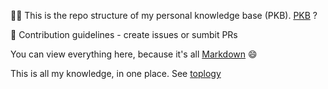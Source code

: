 🙋‍♀️ This is the repo structure of my personal knowledge base (PKB). [PKB](https://en.wikipedia.org/wiki/Personal_knowledge_base) ?

🌈 Contribution guidelines - create issues or sumbit PRs

You can view everything here, because it's all [Markdown](https://en.wikipedia.org/wiki/Markdown) 😄

This is all my knowledge, in one place. See 
[toplogy](https://viewer.diagrams.net/?tags=%7B%7D&highlight=999999&edit=_blank&layers=1&nav=1&title=personal_knowledge_base.drawio#R%3Cmxfile%20pages%3D%223%22%3E%3Cdiagram%20id%3D%22wMWvY_ariSO5Ie-MghHR%22%20name%3D%22college-now%22%3E7V1td5u4Ev41%2BUiPEa%2F%2B2KRp2tvtbvbm9m77KUcG2SbBiBU4sfvrF2zkgMTGGIMY18nu2Q0yOKBnRjPzaGa4MK4WqxuG4%2FlX6pPwAo381YXx4QIhw0LoIv935K%2B3I9mYvh2ZscDfjpUG7oKfpBgcFaPLwCdJ5cSU0jAN4uqgR6OIeGllDDNGn6unTWlY%2FasxnhFp4M7DoTz6V%2BCn8%2B2oa41exj%2BRYDbnf1kfFZ8sMD%2B5GEjm2KfPpSHj%2BsK4YpSm298WqysS5rPH5%2BXKnuo3KQo%2Fal9%2BOun%2Fr6%2BnGGvbL%2Ft4yCW7R2AkSlt%2FtTdm7tf33sOn8eeb74v%2F%2Fu0g53eNP1q65vNF%2FGz6isOIRtn%2FLufpIsyO9OxXsgrS79nvo3dWcfSj9MmHXGxG%2FGDND6KUrUsX5Yc%2Fyp%2B9XLY54tdNgzC8oiFlmxszplb%2BTzaepIw%2BktIn9uYn%2B6ThPBXzmdAl88grk8PFFbMZSV85z92el89cSeYKFG4IXZDssbITGAlxGjxVBRMX8j3bnfeCYfZLAeMBkBbf%2B4TDJX%2B4kC79jYot4mUaRDMJdEaXkU%2F8YuKf50FK7mK8mZznbF2oysCURmmh57r9Ck75eaXx7U%2BH%2BD0RlpLVqzNefKrtdLhYxQyzOH5%2BWRJ0PjYvLQf2qCeU0AkpnusRz6sDbuJapjWSoR5tfrpXSKOhQlqgFNKQFJLGhOFcEbVknaRkkfSrkKrwO0AhdUEhbWNohTTlZTObFBxEhGmUeXOSzV6GGY3ObfG0oCFlSUiFQbRcnZ8OmVVkHGdoZOzWRg2dgTvpNrReBijr5bTG1HnDVLQuQDB1pRX0KWDpEofBz7M0cZpg48zx0CvpWELomUzuffJ0P82QwItsAnDYr9voY%2BJOa02e7blkMh3C5I1HDeK4sUqg9PYMSjubZ6PqCvkO7VkjN0e3hAXZAxNWDHa8DOpmw3VQB8aV6K3RawWeWYVOPyXoeMQGBbr2DEo7x0TSO%2Buk0EOw0DNaoqeXoHtRwn3gVZHbB9xQGNmqNOxbQtgfk4d8uwWNQjwhYXHpMtBwHBd%2BxesAmqVbKxDvyhHpz81zhYi5PzcvOyzN8iGaYbU3SVZFOcZ7tCM7EFenjuIwZa7jft1rHHQDWx%2FbUyluRQjcNxloLAMWMOe0PfWiGxUhcJz2UqBfHGQ7T18KbAeWFMhkzZRlU5bfYeRn%2F%2FXJEwlpnFMCsryEYRAnuZgkcxzng9u94F%2BRG9htTBTGXW9K4uwyPrrHbtxag42qozvYMj6dErt%2B48N3xpORws1fHn%2FuD3VgKTC%2F75ICT7D3OKj%2BKkP1AP01bKuivzuvezj9RUfQQ0f74oPvbXDKYD%2BpB0vfkKRvPolDularYQB3ORA8C4na8kCDbBnDsYVOU1s4hqWbZvsF9Q3t%2FSQGLIoetaeyBsgdOEG4gRnetpyV3gLrg5AGhpsJi2fi911NNtCyuETLA5VNlCLg2mk%2BCMBYxLSqsYiJhk4IQS5kywkE4f0qOm66tMJKwuP3XVJRtpysaaQxHPScBwRRPy23qp%2B7jb3B9NOQWZ6I%2BuQh0SKakvNDyBTYHHvw5GTuLZUQIquYkSQ5W5AMQ1CjwfMe%2BTZseaEj2EuVQARxV8NpkvGoK4VIrmfKbZEW4r4LCwFqkC04iju4htOg9hSLekaN6L5FnDpIx7ZjYFudZ2g0Dt5gcSzGEelCb2jvjwNghepG%2B7Qg9YzaKcINiy43ZGYmedYyN2hTO6ysEkQZkIcY3qpbpOnDR4Byos7GdeV4nR1EjjW0pyqzJg8ZFucKiFDkNnhAbsqUCUti4p0rPhpCNRqjFpL2CS9A0o7hNCsxT3Q7yEQQZMA5MyGAtd9gtk%2FL6TJxtYtyydMXDQt1LRvFpbc02OSRF%2FbHFPqJWKZgZrZ3WlwlSNjuNo4QuvbM1diuCN0R5Q5nZ30sG9bK057Pcp1qzu0x5W%2FVhefAopdTlAJYxId5RPlb1QlBb1JwgBTAalNjyvSXRxnRPJnu6i2NG17fLyRs2pp1DdlQTdTo9hY1yszXh8tEu%2FvzNwmnX7wnmyHQkrY%2BOMlyiiVoQLbpu6sphWVdORF4UjIB1bjy6Gy%2FcYUV4ltvVJ96GRjDSh7g910y3DGjM4YXizr%2B%2FZycrFEDQ84dMSVOliWnXfkJ1rw4PjcnyxH2sayhfSyrpnc0W8dprknxfH1u%2BJiCE2wMD1B7UmmAKlM4Zs1uaNZsWIVo%2FL5L%2Bvj%2Bs7p0mQn2XL%2B2xBsZpmn5A6ikJVD7AJq4t29upFwj4QScVtOA0%2Bl8z%2Bg4tGWGCEc%2Bo4GvTXAS1BB6v3pev9iKcPhOxnwLoIRROieUrTU61bavDlLQHBygOyM2Bx987eRfXE0L3b5KRvNJEsw6Bqk3LRB9%2BcHrj7gnU5raBfbmQUS0kGAW9Z2WBtF3EJumNu3L1B9ICLLvoMYT4OWV%2B31zWPv7dvvMosrufivs9iUQQcMOWGag3TZBR0XTbmjYAYuJbfmtWT5OsZZ4AYmyJz4zo2aMBaM2eDa8LZMW8Tqd08i477%2FyGSBCIou4e%2FXLcAjJ6SjLQFuuenG5TyCEdYV2gqguMFJa8GMf0SRnsN75HRsoR29ooAxYbXLt9okqHXY7PxHsdFiJetx4DptLAPDlSo0BdWFFaY5MgyR0mj5n86KRaBZEJJu3PjMEejNaQr8OrXZzUmn2JKfqy1Wq%2BAmfab8bsaGKWYePUl7cOaUWxb5FXN%2Bsg9RFE6OPLuFO0%2BRyrkBQlrgTakUMGVUEC9VTajkMGFYHFvPoqO57A9CX5OvnfpXsnHksLhXrRTmXz30pk2%2FMKCoYdWRCZrJMMuc06dlv2q%2B3qv0mXfRr7cH7BDo1L64KItw32QwQHCR0q9XMui1UteC0Z1uar6dDLYBO5wvgUXPN77scTGfPkC77zdwGqAgCYaxWD6Lvj5eXP79fhk%2BPkz9nX2K00ulO9oathAL5TnfuRpTVrXYOB4vrau%2FmiPyCLrcAIDqQTQHtPKSr9x8dXVgOdEdQ8579Rz4h5T1xusBBlI09RvQ53MzAyXGclpBUpxl1xUtKOU7OEpR7r3s0ooveU3%2FhGUHJVR%2FeG3R%2FoUVTaho%2BRf%2FSNNye2JbCJrRu02oat%2FON2fr1FwlFIbs3lapaftszsNCbjJ2g0MEi%2FNwj2kB1JxrHvU%2Fu5GRgDCxuljPiFkHi5Y%2F8mM21wiZAqqA8wIlwRd%2B5rv%2B1Wh9PZmMZmS1DzO6L9%2BwENDpv0ISk0xq3HJnoncquAq5M0s6C9F8yTs8JKqH%2Fg1ZXmWQpxkou0MMTukx%2F66Uwqa%2BZld5CXR%2F%2F1C1dvcU%2FY5mh3czs7SvNUA6b3FZVjhWVUd5lTkiQr1UApSDJbM2mJO8e30fk%2Bb7UuGbzKqolruFuun0dFbhVS9poqnEKkFrQkGxFensncEc8%2BnEr4V53fNy0gqj7ffzjoGxNErWBspOoHAiQwPYjx12U8Z0lkCaskomxXNN3%2B%2BXyFbd9j8HD%2BdtX8uefBiviHz3vB9gtcSfIrTFcbjfB7LeEsD8mD%2FmDolGIJyTcXjrPvjWfN29Oabj91jCIHrcf5qWSF8b7eONTfMxAQVe%2F%2F3j6PMV%2FIRKv7y8nC2Nmrgt%2F49XtyVFpIgqMFURYGI1GG9soeCTTzU%2BdD2N%2F7LutgBgG1IXDXTEY2WEJ91flIGYk%2F3sHSsOP%2F%2FzNPsX6N%2Fd6ZX27vv2ffnM3ayAN6E0aCgdUfJ8bqiv3dHqThmyIUZqWTr%2FJe%2Fd9pX4uF9f%2FAA%3D%3D%3C%2Fdiagram%3E%3Cdiagram%20name%3D%22high%20school%22%20id%3D%22NYvIfaW2epy_Bbm3g4ye%22%3E7Z1Zd5tIvsA%2Fjc%2B998E6tbA%2BJl6S9GRxtzPd0%2FOGEZboIFAQ8tKf%2FlaBSgtFW4AQVFHlM%2BO2sOzI6Ff%2FfbnAV4uXD6m3nH9JpkF0gcD05QJfXyAEIbYA%2BS%2B99Lq5BAxnc2mWhtPNxd2F%2B%2FDvgD1zc3UdToPVwROzJImycHl40U%2FiOPCzg2temibPh097TKLDf3XpzQLuwr3vRfzVP8JpNi%2BuOibYXf8YhLM5%2B5ch2Hxn4bEnby6s5t40ed67hG8ukHWB8It3gd9f0GvH%2Foev0iTJWvzg4S9ZvFwFEX2n2Dvg%2Fnv58Rl8fXi6%2Fpr9sH799au5%2BP2yeNm3Pf1r2%2FucBnEmzKtCxat68qJ1ictV9soQSZN1PA3oryG%2F%2BH2SZvNklsRe9DlJluQiJBf%2FCrLsdQO3t84ScmmeLaLNd4OXMPvP5sfp13%2FufX39sv%2FglT2Is%2FQ1%2F5GJyR7%2Buf%2B93Y%2Flj9jPPSZxtnkZ0MpvXK2bvnlzVsk69YM3nmduDqiXzoK3fh8yiicG04PDd9p7Wn5%2FPwTJIiB%2FPHmcBpGXhU%2BHR9rbSIbZ9nldvoLyq7lLQnKLEdjIRuxuONoIxksI2BX2uoq7uPm5Dpg%2FfEXk9%2B3dolNPU%2F7b8gPVz7k0uENIUbrfPIyTmPznfWfnErY4l%2FunEh45lUOdQiToKexAvJ8RyHBu3t5dX06hA7Nn5%2BMvgf%2Ft4RLavRK5EfsbJmFNJpvpioGoZApWU3m6mDQ58%2BUmfgrTJF4EuTK6DyJiMycpeV03L96CRziKiJ1NyX2eh1lwv%2FTyt%2FiZWPuHXJbtiscwiq6SiPxm%2BnuwhwBAFL5VliY%2Fgr3vWLeAfGx%2Bw971x%2FyjMYVPQZoFL31gw%2F4RG5T1OPN5nnfuAkSba%2FM9V4E5QiNhzRLZLu5ZAzMZdlzYGaJawhIS2LMKlk0B14eScaGhPB1KZzBPZWRQGkBD2RWUrlTu8x6hokGJNZRtoKx0oZF0HrQAVmXlncSCQtlbdBUh89ArMxE4fFk6uHqcs72wwdU8WIQrJlt0iKDWuWAwMkd%2FA6PNQgaKBQgg5OERXMD3bAyzgPzxyD3QHlp3XMpneIjKJXR0Sqk7LnE%2FXLb0uSq9uy3b1TwPJi%2BxqPKyR5PYKNnE0CgbGOc0io%2B9PFiyksjLw6WXV%2FCgbfbq8JgO6XSkwhxBRYWMKswc0LSSIlOIHLu2zQ80mJ2ByWerexOXR2wkUQRmfTAdU4PZGZhD1pHJITFrG%2F2MYM1lB1z2m8ceNZemq7nsikv67IGKfmpSCfeZFDVwh00duOuOyX4THRIal1vcjoNpiBq5kxHMzV3fS%2BzezV9Xob%2FigdVp3X8ihEUsjXKRAbJZDFOxzC7qKVMha%2BUta3c8Lu20x9IdlAYn7Mg%2FG2VUFi29mHw9o19%2F8bJ5sCB3gQrB4tvkle4%2FQ8vGxrLxEgIm9rbpHJddUU049hwDP9VD6T3QWFs4Ai0cO4NyuPi3FBqbsXYUStPSUHYGpe6h7gxLbUh2h2XPoe82UBoHVF6CCYDoCJr5o7sgDcl7E6QD88p6pjWvHfA6XHdXXV5lEKGWqHVAvdXkESvRgRMXlqJcW6dN99IcP4wMtyNRiCsv8tfRuv8QBDARmlaGIK7hrdQhCGQhPDFta%2FthlDgGrKBKsYAERtrMPqIj6pY%2BuVpHQAs4k3Jp%2BXY8plYRNc7jcNkTKQKEtU8jBKIWMfRosiHMH0fIqTB9Ht8qORjuPNYu35BDP0Kg%2FCgC2qtbcSKB1pANTmS%2FKTT5shX1z6NOV3RHZU85tC77c9%2BkeTgqRc1W9OhGuSxStDPaWHxC97%2FWOIx2rTjbu2gWPKSeDrOdfIZ2DkeVebNdk6BabG24XOEx36GMqCC2CxvreFRLCFsI3qcrYaIJcfCBaxafyyFtWB6ZoL2KN85qv3nSLlraej6btUvzhJ3N2ufZZDdhexotNuhNn8YaG11ALQNuB4G24E48RDsLzuAtOLzFebwWHPr8q%2FWf70%2BL%2F%2F58vX%2B%2B%2Bfhf55ebD5v9YudZY9BKAwxpm7GFe8fkv63zoMgsbwLBkFW1aflfQ%2F4z%2Bfe2%2FEfXfUt%2BC3gutKskP7q2Lbklv%2BmWWxgdRYtiDL4oRuUG7fpeuZ790x2DPReCyFeYZdRdImeKulap12ARKDukOjzU4DQOVwYyrrMIoahFIDLqCH6lY5WZjHs3k%2BGDBwNUZSYDYN28u5XYTIYuM4q3rp2q%2BS2j375hMDEMtCcYaWMbqmlAHxStHpsFR3%2FFmXvhagdTDF0NgWzedmEnTtsuNY5pvWqI%2Byz1clGFQBSSk6tVxqlnaQuwY1oTk4upM6pV0xriVkUI0uNQXzmIOju01xYHUFIOti6Va3Aa3VrK4c4LU%2FKs5DE%2FuFpRnEtRuBzMik4RZMpRhz9P1hKmqLVyMmJZLzF5FaZ%2BpCVjh5Jx6%2FFtJaPJZKVqkpFPTuqB0i0lo45Fd4clricZk3iA4apjlozljcLEilTVZqw35Jd%2Box%2FPRXR2IO9vqDqY16yfSgPLyNPwVMCDsaqCx6oFz%2BdwEWZa9XVGIF26MAEAAsu0TcNmeY5t36FjA%2FJtYELkkqe4bLSOanDWS%2F8QwywL43WY9d5NMWpCHUqoYSCIXdcGTolQ24ITyzENCMjfqi6hQ66TkyLWx3oHjs8pFTXW12NGyAV44ri7D6t06CzoTuhx3H4cvmpdSvDGSR2yS1aKk1p%2FojAS9KRKqECYeNwzca7Dx8eAvqehR3%2Fc9yL%2FbAbMmJuCXAQnyIWWhZFDrJXSjAHoQHNiQ2KHIxO7JnCVtF8sPil0HaThU37ezrdNb8R2M204nmATm4blIIBAaeo4pKPILQdb0Daxg2ygpt3MVAgn9qjUewij3JfT8DWWeZYL3gor2LY7IVaj4djAxQYbV6Yae0O2p22Nv0aWYM8rwOu3p4naNdmfzwZd256YNjZdDGn6ysaHZw7ZEBI7w7SJEUJNDefwRZ%2BzwO%2F4S%2BdyKKYesNxAkAw4YFkGh7J%2B6EdUMSKjduOzge%2B%2BXWtjqj4dO0vepdaSbUDHMVwIcUmyQwdTYwuTZ1gWsgzWaKuaOdVvK127oq5BzSm2gev4%2BCFd1NUdlhIs4Ry2V6c2lhCIOhZLRi4dTj9X5bQ%2FxVkwS%2FcCwHpY1IlQ7XpyDTgxXJf4bDawIHRLLhBEaGKYwDZtA5PPUE2l3nO2rI1Sl0R6snF6WniejiW7l0eF5zR4DGMiAOkv3EpSXRvUkQjFwKGej2FDm%2BYwcCnMjGDhOBH%2FyTZdE7JhG4rJUBvybOk4czsZKmrFQY%2B1QabF7zCGpp6E1uBA%2FlPScVtrcfMz1knvBudkZ1MThYAtZDjANkzThqikEVCRlyS6wLGgyfZbqqYQ%2BD6zd2ngaeLaEGcSL45WHiMXGsh1ysBhlFsoCCFgmLYF1SyzsHvOUMlngth1TRBHmyC7vvVdchvDCcLaBKl9IIfbADqy4yhqqqTH44jLgyUwZgdUn8UaZ7GnxGXrQZ5NI6ODnUU9pLxilpvVs2o8Li5Q%2BSU6Lv8S9cS5N05EvznlNvu7B82J1JcYuuCrOyjrJZS%2FpyGhMNGJ5JNh2hXbl2U%2BRnsyX7VQw3AZYzm6K%2BtukXdE7YOWEEp2xjSUb7N2HEpRK8D6tJ8xPwrdYq0y2uGucRrrTSD9nMzC3gvexpwqweWwraPo%2FH4Ww69hKpNnPXjhis57BJfk%2F3EwKwQSIq8a%2FFx709SLs1Xx8HGd%2F9tePNOTc7sE12ZMbg1sQ9ExbU69EaV%2BslhSY2YHI3hM0sU68jSXHXLJzS3Fxvi3jL8Z%2Bj22oOfbd4n4W%2F0IMn%2B%2B%2BWeEh9Gx8nL27Ud5WQ9mOUfV0Kw3FvVTTN6zFZWUWa72paFUeDAxHx4z3AlWs0vS6bdL8iBtWC8SMWw7Rf1IhKhbBWWEst581ee5RwMhIfWFvJxhLwsW9H1XfZA0Mk1nYpQ0ruMoqnDrJaLefb0uvOZvv5FPX6llSB%2F5STwNs5BKu%2BLCQ3jJXQuZst78xOGjjPCUrMLCTVedTLtcHLRtFVANSz34syvdy%2BKIWveejiW7l0djkWtyWOl789BDbFF4qWaWIy8m25ipmFRjnWAiFxID49ClsCz7iGDLH515f3l9aYe0tOsM13qZl8%2Fec%2B5k5BHs4Gecv5%2FRUxifPzAjvOhDmHc1XEXDzm6%2FIzzbFGJKYtGJWrotI5R8LuQ7ZSpKZq%2F7Puo09KlPW1yarr1uhx0LL8e4agRVHVO3314w6YrT3LrV5GwNinBCrL%2FiNOgi3jqALASki9NqnMaeEzTyhYlqn0fIfHLhDqSMWkL8niNZqNSF9d1RWS%2FX8zmMAy8lz3sXzYKH1FPei4euw%2BtpU9GiRma3HYHoi5eloR%2FozevdYYhQhbmoaih9a64c4fCaxqQXYVzUfWsWu2IRVrCo6jrurZFyrKCWRcVplHzThZB68Q%2FNZXdcggouEZtAqxyX9RI498QEz2H8LTd%2BWZTzdh3nMU8tNzvkE1fUnkF1BWe9Dpn74Oc6iH1a711kGe%2BDNNS2ZZdcOibfJwvVFZzDLQmTIn4DwSbwejyAA0UN4PQZ5wcVBcfsHOk4f50DOdwIxtEdSCTogZRSUVi1DJi7NHnYbkjWRsuJRO3kalV1laJjEiCo1xf0%2Be5OI9gdgk4FgnA7tFE5BvkM0zW%2F1EfPzm9BGgaWOUH2P67vAfhwfY%2BaHbsQ9Ns41G6x6YGh2HfTbu2ZdttKJG0pdgAmu5l7ovE%2BI3%2FuKgt9LRBbCMR%2FqJ5TNWQF6%2BWg3nur0P%2Ffr0neG05bNa5uvn%2BlZ%2FzFD5ZZ%2FsUy8LM8DbD6P136UQWZzYqhlWOsXj7pmgi1NHxYb5JH%2BSi2hzBOFiFrCV9OHzValluBlqUqWvUyQbn4YkxNCWdenhaiTF3%2Ftvnv1fkTQ6KzRbwBUPIPXGWFls7lvB06Zpb2cYfAEHUDQH%2B5HJMJ6M3BggYzOHUep85h1Hmczg6jJehhlFJJCD%2FpbdgVb024FLWxT0ou%2B20kkrDBrQGZps58d0imM5zErB1ol4ZMURdjSkmmDCkgacjUs0a6I5M%2BfTBtPjY70xQ1GCE2meHcvL27vpxCB2bPzsdfAv%2Fbw%2FbtEXcu3YG07DtlXkll5Y0EmsnupCWf0bybv65Cn2aRzpQv94CJEHlVfL7cuoa3Um%2B%2BNErtHRCr2jqMkAQG4rACj6WPaqhhHYbskMzhRiTKYR5WcVmpiEV1W3rLVEHAxoxu5L3BxL1OVNU5iT1ljVueqzYu3oA6QvlFtPw2T1Q6jcX91qex%2BjT2PHVTwsBJg9MoaoKuR91YquLAWjc2OY3CJ8uhHCeRUajuSbRLdYqYdW%2Fqg1jnIPZcHbB3EOWoDah%2FFG1RHUYpwxg91wa0q1oxDLTP5iWYAIiOABr0sOumCbU6%2BNYhtcPVDYxOmurcbBsuq3Oz%2FfYvjCVbUX0vdZ1Vd1z27AWOJCZTfS%2B1vGzD5dt3fa9u4FOcpDMvDn0eWV048E%2BQMBcdHdYNGIqur4O43yopGWvxGRo1Ql%2Fa3%2B6QzOEKWupyOayB2IBLrYk75HLAchZJXJcGZOpYT4dkDuhUS%2BG6NODS1lx2x%2BVw60XbpFaFlpeiFh1JyeWAKf%2B6mlweMkUtwJGSTOFz4NJwaYu6qkFKLofrjx9brMhGmsvuuBywO35kno8tajaxx0JaF01KbYXb%2FIsu4atxHBlte8mqbzpV1fRk7HqeOBwRWx2kWrrKGDJdJYmoN2q7bNoE6ZDMftNVLYJc8nApqgkiJZf9pqskDCXU51KHEtpwWV0cNlx2v%2B08MxEEZvW91Fx2KC8Nznf5EMRBSufzAH8eLOgeiFftx9THhc3qQaVZPaZhTVj%2BXzk%2FxuQou08itlzkTGyNeG%2BSxTZRMQ%2FZUHX7PJugfkgW%2BRkE6GquQNPVQnJZpfiLqeqUMWO4xKQkpRxuXW%2BCNYVrq60LLoVPTMrDpfYmOuTS5bTxzc91GIUPabhenE0XW8BzoV2li9G1bUntRVhMpW5Tc6oux2QKpHKULCgwSx9CT1t8zSlz2M1llAFlKeMHFl%2FRKMg%2BZUSYacq6oAyp2obItthUU%2FavMA70Rul2jHETsg1Vd2aa%2FDbW7%2FMgXSTT19hbaLxa4WWXzTFDWUXJJw5uosAn7%2Fj5swYjBqw0Y1Zh8VWRMqABXbo4OnkknxZeRsd3acYaM2aUhZgC1n5lJnnIxYx1q5iGjaOxzRBHk%2FK65b4zKmUYvCgJlbrdvg2Vb9%2F0PYVMdfFDlPg%2F6D2OggV5e8%2FnVYw3yAtBKZ2%2FnaA8Xn389pKJPcam9M%2BL6efHy95YG6%2FxZzFTb2v7KUoan6la7vE11Xy148s27XL3jqrCjG0G2A%2FyJkk6DWOPFr6R7%2FjJYkntOA1ac9DM0khDrKoks%2FiM1fswWSRR4K%2BjQKPVHK1LsxQgMRFUtnSXdc3tp92T6HURpBqtFmiVq8KxTdAy3d2HrShmfLbqQxoEVEte6XxCe94Mt8Sbo3nbn127x9tHL0pmOXHTIA2f8kiOlnHNmavq4MeWoh38Fp%2FGehf5yTyJaPBsOQ%2Fi%2FCvywkCQzbVSbQUcqgCOTTBRDjg%2BTPsumgbz12mw4exfQZbE7MGVlz4kL68RnVUCPD%2FUvmgrAE1%2BhI6tqsSzOQC%2FhuQdL1QrDXnoiEc7yqDBxdaAsnqVzxS891Z5VRu4JP%2F%2F9O%2B7d1S%2B0VK3eFbIOp%2FKOgph0XZKL5HH082XaeD5m7jcIvDnXhyuFvQXJNkmXKeBbQisA3mpiFTllc83fFolRRTlKgcrDXTl3AmwVSQelC0vZzm%2Bg9q5dO2n61R7tC3YMstJU2WTDTafbPj4mk7TpNCtGq4WgsvR0ZLylOB95zVNFsQAo%2B6pTpe2p8wFHGXbVhnlKONzDXcpNf6L9qvtmsEe5h%2BNGDh%2BqjBQtRLE5pMN77JkkTOWG2YZMcw0Y40ZK49BspQ1y%2Fgsw14%2F6fsknuZBEA1YUyHGPEgGmLIeJZ9VuAvSMJnmMuy79xBp%2BdUcLz5mYSmrIgectNVyQOquz6Wfrhdn4xwdnWmEgO576ZBMGfqxZCFT2Nm93b2C8qsprVtBBif06bp7NAHO4avTK1feOpQDbkCSZCtxg0Op1UV3ZDLDTOA97rIoCySqspCSy35XCbXZGSeLvESibiXuz4gxLd6IMRxtxDQ7kny260tReXTG4Vzj3biAsFMBJdpBqVpMxel5F5KMnqtTV%2Bjbok646U3oY8TWALDThWyWcNHyvs55NLTT2t151E5rh2Sa2jnoiktbUC770xOwlDW9RI7eJ93kNFoD2m11z%2BOwywIbnEdRnXUp9YTw%2B5Dk4dLVXHbHJd8N9m3lh1HEJi0VE%2BT%2B8M7Z0T%2FeyAoGvOen6sJBp9%2FMo4RBFcS8ieNCkMGhhWAHZLJJ8Tq80AWZOvfYIZn95h4ldGiakIk0md2RiaQKfPVNJbs9NajEglLZZ3qk3PF0iS36dB34qnsa%2B01YymjBMEesxok0BD2RUuqJflN3MlowtcnEUIdkOySz39SddCHZJlzqkGyHXPacxGqjy4ddUt%2BATAQ0md2ROVwSS474bQMudZSsQy77bTRs0zkiCZWixiKkpHLATjsJImQNqNT%2BeGdUbm%2F7%2FroIb3XG5P54tw9ihEApamk75oRN%2BlMsv49AxTql%2FcHCz3OPBn3DYnz%2Fa%2FEdOsF1HYfZ5stF4K3WKdtRSK9MQ%2FJgFVKRSB49JuliHXlCjkxZ%2FQgyf775ZwRHF8HSACjy9rluJbosOb6P7pbn0bDbbzarRSyoocd9Aow1VLdVV3UD7eZ0CGnfXWkAWQfBIQvYZ3HD6S%2BhQ7HIuxOkggGsawY6BHi4Nq7zxI9EgVS77R1C2nNaqIcyVVEw1X58h5jycyX%2FFcZBPvFbSGdeJvcIOiY3aAzDCcK77Y9qTkZAQIJpkweuUt9hTTanr4Y4FHUugpRc9jxr8uw6e0Au9XyADrkcLgk0Oi5FnQ8gI5cs%2FCtJcrL%2FEqMGXOqizA655JNItwl9q1gn8pfkrDslx5utpM3Ihz6No%2B6EN%2FJHanvxbflXP6wjavFvfw1MEJTCBS5yJ9bhK9P9S2%2FRpgcudncgmW0n3IGUUlHo0YMdkqnLATokc8hEVV0nbtgOpgZkiprn77EL2ynnPCDUVkyjE8nn5H4LZyF1W98nU%2Fq2X7%2FG3kLQBJ3o%2Fqtb2iVO%2BDQMxqdy%2FqsEeTiRqhRQ7XCeLaomkBLTsaXlRIFUV3x1COn4BhOKgqmu%2BOoOU%2Fp04SMRcmKqK3E6xJTP4P2RpD8uWALvJg7S2auIDpBMFYrI4rJ50FY2m4d0Nu%2BILKw7XR1buvqrQy51WqtDMnX9V4dkit%2BKdUBl70mtBlyKWv%2FVX%2BoAcKkDPb610WnUqbwOz6Oo9UhS6ol%2BhxHKNsSoPpUseaWp7IJKvU2rMy5FLcnpzXpBNtfsabOhN9p6qXMa%2BR1iH1LvKcw8Xarf7HAwIh3MEYmAoqG9AacoSlJ%2FiesmOhBW3lVFrosndul0EVmCJxbYNffbWvrXPqAsD6FjnF0cUO27tiEznJu3d9eXU%2BjA7Nn5%2BEvgf3u47Ln2SL7W6yosq%2B%2BkqFT2F%2BHE5XmZcFuOqrVEHS3BVwXcpcmSWNYhnT0Mkkfy6YuX0QGA53IYxrxmmJn9W5MGusbERJxJo5r7gMdWGXDWkilcP8gOlFcJJrYmqOynk5M2YS6rVgx1DqgMJRLN%2FHtRjqiokV0p9cj42oBFwRRpTLvDtN9Cgjbp2maJMVEg1f02HULab01BH9UuomCq%2B206xHRsRQaiQKq7bTqElM%2B930brcCrkhAGZGmywYfDuPYL2zr1XLpTmcqjdRN4qC%2F0wO18%2F1wkLuUQnDJighBcw0MQwlB8yb4B%2BNG9Lx7m599Ne2X5z479%2BPN7%2Fvf775aP%2F2X337D59uGQn8Xg%2BmREmnK7tLUwLLVgS4tjERq8x2mOv0C7LAWyVc4sFEjqEXC0uYM%2FiopnZ3cYPHU5giBqN61FglJuZ9HFsdhx7SrmeehwlOIyiZnB6PIwG1ofxlMM4ZHq1Zhirp31NlYeR2Q41DqNOAXSIZb%2Fp1BZlOQdQnrOm%2F1Qsdci%2FQyz7TZ9e0hXLBwJzYtWjs4MFy10Ta9QmVtT4f39WjVnu78Im7DcmIb9h01MS%2BYQT17TebDgdomc%2BdQhmv2lj%2BdpOjLr%2BL4ba5O6Qy55HMQvdp3eaCYOhNrrbgFnZXIZ6it6PSl5W30mgqWxBZbUsAByVUhUk9gHhm9FtDWEHEPYcvD2IRNRsOugtTnYil4aouRQZuex5XGEPHvSpdGmDsA1db9%2F1g0LDwM%2FSZHru9VnjbRGHVrmYFVuGoWwxKyu54hlb0bFlFDFwSf7vz%2BnRv0DkFYLHYhF5%2FmUYRNPiy2WSkXc89KLi4TRcJlFwPkLHWw8L7fKCN%2Bw4aIIrCGXv3j6hrjmxRyYIWf3HHqRX6zR%2F%2B9g2jd%2BCVUiIjRmYfpj66zDT%2FLXgzzDKEtLFaOJYPH8sfXMgIUfIH%2BL58wg44R5wRNp5afi39xBGug2gFXbbUel72AFFtTLmgPvizeKAKOSLjdKlinlKvkmM8oR88gt5uDrQ0JrBpgxuWy62DNqMrX0G2bWx613jKIb0d8Tk0yK%2FvuIMxCxJf67Z1%2BGC8roM0jCZajpb0AnKdG5l5h6d2wV5Y6fT%2FCfXZbGD9FM8XftnHb88Yt5weZoaNphrsi8NmcwctUYerppBjsSIWbuaXw9n6JLL4RZLy5IaaUCmztl1SCYfvf62zHTQuhEhbFq7gdGkHJSxHWtiOWD7gdX0ldkETqEn0gk0oMaqXaCuVzV1iWm%2F5V3SD%2FtqgKmuaOgQUzScPdnCmpQDUQx1Y0GHiI6vGkwUTPVm6Q4x5YPnv3n0rz6zF3RCPFKmuXTE7udcIgOy2h7VwpOWXpx8VAzWDgPZSIvB7sjsecixhAHKBmTqRsAOyRxurrEcDVcNuNQpnQ651Pv6OuISQ1FHbEjJJZ%2FQ%2BcN7ohU94no0ojsxkBt56jjwWFZHBYeG5R72vefgkZb35LU8tJwsXHizfGdiUQG%2BCNM0SYWkUCq%2F2i4X%2FRgImxPHUJRDvvWAcJh6exxGQbwKNpWPyzRcLYovv3%2F6TbN4IosWn%2FY2MCuCVA5FxKH4JzECZ1QErqKQ9sIEL8t8utleY8zH9euMAFqwGfvhMtKF4S1IhOWuQQOgaqnoVqAI2dbk0bDINyh8irMgfQzIG6hbD1oQBl1WyKJNwergwh5r1%2BHjTgeLh9pWxzb3fvuXbMDiCstMoK69xzcV3IeLXGmCj166SOK8reBLIip7ouPGiTlU1cOiROWibfGCzVssA2q23X%2F8UrgRabBKYk%2Fr1DawYWTYZf%2BBmC5oQkSZ6mWzts3BR6N51FGggg14OWzEZZgVHK6y2Jvmj8Bz8bw8BqONvtMALStf5Cg8jMTmlzje0zTHRTGDZLUMqGwsuu2fg7QKQXYlXoUZbcPPnxxSa0xAOmWKxeAtgVs7EVRFYpyKkRCQ9fGPBlQ%2BFfJlvaKWIeXtfeCxTujrZElsR0IquHl8DPysuHq%2FXubXVhtrclVALh6ggjOJHLvsu1QxiYAKTDJlsD%2BkJCEycUljgckj%2BZQFxLhMvWydbgTlyvf0iKZWwtBg5tMWPGRVO81Mao5Zbzt8kuT7PEgXdBYYjUl7RBuL6S1LpYEtswydUaWBlSCOz4V8JFqXCrmU0PbIjMPdGLBNOmSZJg9RsNBCrwV%2FvNAzVR3Q5PD5j1zi7U3mpPjdhumKQvnZe9bANQYOuQ7f9WwyvJRDjk%2BDfJoGuYqdeRve8i9A5D1r%2BdYcN2xYZflm7w0zVI43PhOyUbGFJv2%2B702cCTYLeC60q2BD17Yl80SHCmWKXXcCK%2FqXlIBNd4kcq3p2Nrwcr8Z3N8axrnrugkw%2BT3IoBktm35kk4Xhn22AEDc7KM1jB1MG04QpBCJkHPBrehlxPJkcnJ5Nvx%2Fs%2FkJaEHZLpDqejx8al7kvqjktWcKttxy7I1JNqOiSz55lfe2TW7OSUh0s9mqZDLvnsSU9uzHgDOsipCFYrm59z%2B53RJd247G0TWw3J52jJ1x2XhrYVuyNTj8vukMyeJni1lH9t4kVdk2k4dclkkULhyOzuFZRfzV0S5l2%2FG3PEcbjCcuYns9dV3PDNz3VwaCoO0PYWyXcch0tISeG6NVATWM9n7pDLnoeWyZceaEKmTg90SOaAm2jGJjH1mMcOuew5bXUgMaUYqIfZftvjZBo6cdUZmVuBsN%2F%2Fvc4LOr9uyuqKvp0vXpbl%2FWKbVdfeNPTOOn5gvFFaCDHXEY5BvkjpQsVALQZ8685dsgp3082uw9UyIhwVQ6Wu8jctSvyQNdd6vh9EtA5Ud%2FicTqdVnr0HDQgnCLvbD1Ux5TNWvwd%2Bpuc9ns6cXV4qDMlFzRxhju%2Fx%2BY2ZIyJPAJKJPgSgWaYPoIkLd%2FRZitLHt%2FvcpclfdABupPnrTPo5puavmj%2B%2B%2Fec2IX7kptPsa%2FCcJfH%2F7NrN6MUF8aUX2XpBvvSTeBWkT9os7ERIlmemuTaagAq1zKaJH1TIM1pHQyY%2FNu02DX0N2umgQch5x9Y%2FoKaEDOR7f65Tj45Ay0Whxu1E3HB5%2B4FlqQDb0%2BPDzd8v17GboPXt6839ry9%2Bsg3W6rzeP57GivKPylu5AUPHqE%2BncsAyzjPtVh%2BMSp1rbkPl2zd9f9YZnfQTeTRNIq5rLLpCNhA4VMiOZU2gmgMwMOCHPF4FcZGJy%2FNyC2%2B1Gyz1OYyDnL5FQlMl1AkWjz%2BprEO3HJh2kTtRNBrD2uEPhjsSnuhcPZ0COZE0vF3PsiUNq0taxcKrJMvjeHlpwr9CGuPzioV%2F%2BVjmJy8NvYeIRQa%2FfBKRR9ER3C6824tDq8sgn%2B1lDJKrhyP2vHi2Mfto9DnXu%2FRylqQ%2F15sxtymVlHRyvcayIZbIxeX0CHlzqkI0iInQMa%2B9wpBPCd%2FQnZRpsvBmhL58mvfeeoQv3ssz%2Bb15muTmp5iaWnAEoV3OEGNsuBNcMWrZrBjzXW56kZ5APi38LiI%2BSUykY76cw1%2Bn9J3cAMjTmax8gk4uSzWOLXA0yooaY6Z%2BD9YgVIhDeVn88%2F6vBUruPt36737%2F74dP6yc3ASzM2iQ2eOAV9NsuNXCJNRNi%2B2HCyrsqarNUb52LxBgun7DthjD2woq7qHzrYiVALUL2XR1LON5jqaP3bQB9%2B6Yf1JwTHy78W9hyIcGtEvKhl3juAcZXCB0CBh42h4zuZBIUOZkiqMiwKha1V81wVQI%2Fvmzo25J4X3n89FNMUFgvChdNU3cSdbi8PdHYbl9XjrmK1Yl0XaKQkAnOFUawPJvfZV6%2FcqF4Pgl%2BHczSoFgUS7Pgj%2BTBNKE130UifLUM%2FPAxjzXNi0WIGsCmAAIDlQFkJeCqAcj%2Bxv2A5zT0HrwinLm3Xa7A0YvzX7m3GEfj1xg%2FUMbPUXSQJUYV6fA9tkDwc9Mn7SeLZRqsVuFDGOXN0eJhJ5Nth4Fb1sEWqxZXjkE%2BHb5ZQfKcpD8umOLNF2EXRRpBHKQzIRkUHDvkGPx8CFW3HGLEp7vvqIzbLhD%2BPYmIK7sl8GDB8EYdX2gt3FICYm4dnaWsEchnvWkdWmECfp8HSX7jcuAIbHqldSvcuIV0rrJyj09Q3MTkDV9uZt6sAj%2FJBV6k97q2QA1ZdoWSVVa28cmKm3hGpNumhCcNHtNwJvCEJeFpM3naDGVFG5%2BbuKeVtSuWn3gKAyLTCl0aMKGnoetCxKGq5IQS0PHJibt5kuUViPncEDbgcFM6q3FriBvEXP4fme4E7w3xsnn0jIp62bHt09wuqdgPnoTBKogfgnSWF2avY5%2B8X14Y52E7sEzD2A%2BXkR7vcCKUNl8TgKFVPWpz99TD0TX2ttB7LDwyw2M%2Fn5Eli9yTvc%2FStZ9toyvz12mazAKa0PCyPMO2SKZBxBpf2E%2FRhFuWeiLiKjihVrnvDzkI1JWTxoSJltGgyec6fl17RS8z%2BBL4cy%2Fedf3FQTAVETmZJKTD8eeaaMJwO9ZOQJT%2B9rmjQZBPdWxaWKgUJFJuKaR5KBN0ECBeLyMHTyzUwlocoRTkkx7%2FIQ9T71VI9ASnzWI%2B754XXG0CKsPXcCsI5ejJwPXXvOkFhB1y2dMCQon3pNQnk5UcazK7INPqlUz5utjqc2nqzVIdctnvLr520xEPuOx951kDMg1NZndk8gmXr2s%2FKgbU3c1fV3kc50zOzHi3R5lueamuCfCEhc1Uy%2BphPrNyHa78hLwtxSiSbE7LAGMK3lr7zs1xM8pJPXK2jIn5dpimijxrfIFCZmDv1%2BV70zDx%2FM1%2Bnmnge7pyoYWMK68gQ9ioL%2BPGSFpVB0huOwja5iE4YNAubzNBdlXtX9VAOYeQiEaGF%2Bo37NLGiRh4cbJRMaTlH5wIS1AnorfpSRC5XOHZbs%2BGnp9U50T2u%2FRAxkBogxPpCHoipdQV%2FaaOZAw4NSDT1mR2RybfMXMfLELaJrM%2B75re8UabIOa3sSFT1UZ8o98kkJRauX7iXGvlDsnsNw0kpQdXPw1kajK7I5NPA9Fac62MGwDC6tjoNw80sWXsglHKKWN3QGUMWoi8vrcCmqiuwGP2nBZ4HXDJ4lxaFXdApqGNxA7J7He%2Fr3w1bPW5NHXVb4dcIs5E%2FJJMg5S225y7UMgDJkLTKmvRuoa3MluL0CgvLUIurGjrQmD8tqLJ99PsatHSwPOFXUUkU1cXtyWLDnSqbCWsYm6EZRsmPzJshx2bjwjWK28mZKO%2F6LiVt2AhwzEntqUubhUJEH%2BeJtMwngU0%2FQH%2B8PK6tJufeohTc96M8h5KZDnuxN37qJB0qnQUsqqXffaSKJzulpNv8nB6gFgb9iDkZ8IiExBxp2jht8nPELsOZ2GWzw9j7frndBxGzBrhqqxYXWNiVixyUoI0PoHx4K2KqTf75QUXtN77KfT18LA2zFWWDLrERqvo0leCOr6x5c5Ls9CPNF%2BtZBrXUmAZ1sQywPYD86ApUv7NKt8P9uvEK0FbC2SKiGATWZNyBxV0bUXDcBbfxnJ3MMs%2FpCHfx2gdirkzTCr0LItHDwHisTLXUzn6%2BDTDnbfyvSifwKlHbnYGnlsBHoLupCo%2BogR4fPbhYZ28erH%2Fmv%2BqfJJm6s%2FDRTANNItdsmgjyLNo4EohiFgZzOH4VzCxrJHxyKclmM4tNPAiETVMJxV8hlkhCGmOQmn4%2BCTFbZQ8X5SMPyoT8712xRYAn%2FAQxuvcJaHfeh%2BkcbImPP7PdgGehvUkWIneroDVUhxWPqvxNXjOkjjHLt%2B8s9n4lHpPYabXo7SDDznl1Bo0VV20aPGJjbudOVjQtlov81UVy2QVauTaIefyAWeFoeNzHB9yiUbvWDFpPa9ZKTK53jOdagMe03wfAPkOuVeawKYEYmDxBCq7XdGqyHdEQZAFuwKCey%2BjVBWXKJQ%2FAiITU6aKN0Zjkj6EeuF7G4nolMv3oIvQBCiagGPFZft%2BShhE04KyZZKRdzHMqw0KOsVddyyVGwLKtQewch2KEgTy2ZKbMF5lQe4oF9QJ7nfIhF7VjkboMDGgHHx8suSPfNG7huwkyEzAQWYrK%2BD4vMgNK4rP7Tu2XrukcelDP4lXQfq0kXyiLkGWCk2L38mz7ThXDk0%2BRbJFs9C8jwltJixA3cH4tClk8GmjImVVM3kSk3a5bGu7Lk85Iiv2wf9ch1H4EKZ0OZ4G7STQHH5RqDX%2BVcnh3Ly9u76cQgdmz87HXwL%2F28Ml4EC7X6ePXi7trubBIlyxv00w4ARnjBb%2BlRiDaPz%2BRSVjvOX3x9yjI2RDGs3zCWWbspinZOZN0%2BSCzvBfPNCsR76sO4kCfx3lMemFt1rpmug2Mq%2B0Fg8aVa26ZlUDG1sgPBIaeWPv43btscaqIVYu50bA8Sc1KrHiLbZ30Q8vCsm1myJpBsif50VaeDWnDMJS9zeywATsfYy%2BL7ISOb5epUDuUoPWFWgGBhNnr2%2BoqnFIAdIgn524Xs82SdjHJKExkiJSMg2yICW6VGdlW%2BB3CXHZaTAMOLFMt%2FEGprEByPsQvwXT5OVC8Ik%2BggMHQSnkZrI1V6rxVRFwe8lSbzPCYiPcwlUSsSREXpsXRMFCy7pW6Fml3D9UNAAH%2BVqoXQQuo525Ymb7BccLIzYlfdcOCdwJclTXpOxP3OPtKlks1nHoM9F2%2F7rKgjMO7R4vddBlwTJGHcYG9SB41HBFqE1e1CrfBVQxJ%2BqLN6N5%2FhUtJi6U6sLLMhrq1bA1hQ2x9OgWNoOd7vGSVi3UEM9PX2O4LyQYws3uz9FZx4gN2hdu1nF3r6D8akoLDYnLjSamjU0XQ%2BQ4wC2ZEbblEDPCQDYkJoZhlV5y8VacZ9HhsRdeDl4R5cMkhN7DeCBEnh4fbv5%2BuY7dBK1vX2%2Fuf33xk4pU%2BL%2Fj8DFJqaq6ClOWgvwibL%2B04PoKGayTlPHpjt%2FnqyQNcaS99%2BIf%2BQ57TVVTqsyyye1id1JzLrC8XP15%2F9cCJXefbv13v%2F%2F3w6f1k5uASz5K%2Fz4NnokzV%2FRNfRazblZ0wGC5XxlbVTsRWeR0xHzxcuvzriv%2BC7mqYwYt%2BMKcG7edXzhevr658V8%2FHu%2F%2FXv%2F98tH%2F7L57dp8%2BXGI%2BFlpM9w39c84nHO8SOWhxbNlmdTwKVeBl7546EsIMXkVuIlJnnB49Yr4MvpIaW3Y1YbvlwvuMmfbEkXaQTDVjfIXh98Cfx%2BTtnYV%2B3kUcFDPLF7tgqEavKXrb%2BR07tclkmMRmf%2F7TaZJkNX%2BWBV0IGHO6R4v%2Bm%2F8P%3C%2Fdiagram%3E%3Cdiagram%20id%3D%22YJqrHp1U8Ex5UEPT1GSg%22%20name%3D%22pre-high-school%22%3E7Ztbc%2BIgFMc%2FTR53hxCT6ON6a2d72Z11Znf7SA0mdDE4iDX20y8xoLl06qVpjDWOY8s%2FQBB%2B58CBaFi9aXTF0Sy4Yx6mBgReZFh9A0K348jPWFglggPaieBz4iWSuRVG5AUrESh1QTw8z2QUjFFBZllxzMIQj0VGQ5yzZTbbhNHsXWfIxwVhNEa0qP4hnggStW2DrX6NiR%2FoO5tAXZkinVkJ8wB5bJmSrIEBZe9YETKsrhFru95WjzMmjiiYrWQa9TCNR0mPAPo%2BvHm5%2BUH9l9tf94PJ8vfTo%2F0lafawortt%2BpnjUNSmVZYaOrHSPHC2CD0cl5G1dBkXAfNZiOgtYzMpmlJ8wkKsFMloIZiUAjGl6iqOiPgbF%2F9qq9SDqiz%2Bvx%2BlEyudCAVfpQrFyQddX5zYFlundLk9%2B1T1%2FZwt%2BBi%2FkQ8q%2B0Pcx2%2FV10ryYS9jWu8bsfzoXWE2xfK7yjTHFAnynDVYpOze3%2BQrswX51vxkRPYwBJF2csrmldMzHZBtVdKFqlQJPGfbI%2BtLddB7LWVd29pYKvIETsHoYpJGKhmyUP7pfpAdmkfZIainHbo1tcMS3HflULrVQvlZpwanQbI0JDuVImmmkdz4zF1QZrzkltB6QWk3UJYFperyZ0QX6vs5MgwqcEqpjN9iPJcBEXg0Q%2BtxXMoIMgsfms%2BSoG5Cohji7oRQ2mOU8XVFFoIAwJiqueDsH05dcYZAvuISLBQpfbJ%2BHczaM%2BYCR1XQoW7Syi0hYVull6koVElBKgDV2ifhqVXg6Q59JFAOQB05178CFOy7zjkDZbeyQJnWRQKl%2FW0za%2B6YDXfOmhA002ZZVNoFNzcaExzKcWo83eGeTrssPXV2LtLTOUWm2JiguFwD19Fwwfw0qk8CLguuc4g9T7pHV9e9t8r2wPPrTTtvAc0e%2BBuUVbtKTW83nsUOuLvnGlWfItfODM%2FQ5ZutkzG5t883jVNGTntTCRsqS6PSPtlK5Jw8Ze1Qq2wd0tJn7%2FoBJD0nNOuQ3dblFmLIWxT6i%2FiZqfJix5pHfJabBah1mTvx2mxSLAxCn5J5sxt%2FDFTAznolfdxzYVAVzwuvSeiRBqnDkcrvTG0mvstCCsKTLQj3fVLnpEEKBJe%2BImzrk89VznCaFeEe5gUKHvt%2BITiRcM4%2Fzmubj8jE8DWvDYAz%2BDY8X6%2Ft6g79PIdV69IH%2FFBBm8T29yPW4D8%3D%3C%2Fdiagram%3E%3Cdiagram%20id%3D%22TLzQNvp-YlRq0mMTMfh4%22%20name%3D%22Legends%22%3E7Zvbcto6FIafhpnuCzLyAQiXwSTpTNN29iZJrxe2sFWE5JHFqU%2B%2FJSNzqNqGNMQhggwZrB9bsqVPy7%2BXoBFEk8WtgDz7zBNMGz5KFo2g3%2FB9vxteqjetLFdK2EHhSkkFSVaatxEG5Ac2IjLqlCS42NlRck4lyXfFmDOGY7mjgRB8vrvbiNPdVnNIsSUMYqC2%2Bo0kMluply200T9ikmZVyx4yn0yg2tkIRQYJn29JwXXDbzf8YAGNoNfQ2lOvIBKcy784cLeSySLCVI9TNQL38kv40Px3Pngc%2Fwi%2FjmZJ%2F%2FtVc3XaNzW1tu5ngZl8i7PikorHx4cvn5azWe8OHiIex6Y1NAM6NTzc4RSzpDBDKpcVJ2p0c70pYailXiYnVBU9tTnPiMSDHGL9%2BVzNE6UVEoQ0tAfqfHqKXwmEYWEOijmlkBekrK1f7pERmtzBkk9l1U5V6o3U0QNzMvpooCRlajtWnamr7O3Zu2YUZlhIvNiaAC%2Fr7Z97%2FhbzCZZiqcqmkabvd0xfm0DRDINKmW%2Fmnd81WrY154JqyoGZ6%2Bm6%2FoOgouowtNQDnWdB91va1IBKAvQ%2FFfmApfuAZ3OVCJ7fg0ixNELOiabmeqZYKYw2IpRGnHKNJ%2BNMNyR5bj6keFQdO%2BRS8okpCDNG60rL8Wn11Et1SIQuWo2WuppIlb1NWb307kJGnBVSqEmh68BQyDku5C9Z%2FuPcrY3lZYXjftiGblHrW9R%2By0AelNzyDg8bcl8MJVdwjGh5U85IkmC2P121R8otnLqB8zQFFk2fQYzPNB2KpsUuSdtwhc7DFVpw9XERC5JLwtmZsQMz5l12LMg85H4Ia51t3Hu2cfs%2BfbTdorZtUTuYDr%2FrzIqPrgQGZ8Njq27OnjB0jnHVsbjqCT6v726rLhBQy%2FeTgzClAhof4626233vBiGTidnSR%2BXfEVP4PCPoGJSXFpT3PG9SPCuz2FCGO9RU%2F1ykwEisb3I%2B2ly0LgFN8VDoHbGMz9HxwFzubR4dI7N79orvyCt6%2B%2Bb8HKO0WqTbXh%2FRWClJBVISf5gAm4KuJs6mbPyPs%2BGxezaPr8qZvSRyKzB%2BXff4Ci7R73faf3SJPznWNoKu1zliDE%2FaPXr2kge%2BSJXg91fWUN9TU7GKf0DjKZ3%2Bft34HAH%2FDr1TNYievUJytozvyTJW9vApy1h908gVbu3Fl0hhqr%2Blctw381%2BwvSdi66l6LO7QNaTslZae3qoxtegNwcP%2B65hGhNrXVzcvTy3Wj%2BHz3KFrVNorKetAp69RjVi5WSgIExCJ2hxyPnbXIb4Zf3tbRNcI7Jwd4TtyhOvvP5xaEtFehfnKdAqxIFISph%2BopU4muhsYO3UTd2LZw64F2L0AVpiBOe7HjuevNL%2FgQaV2EE86f%2Bgji0t8kV4o5UrxoQMeYtPJULtEnU2UChX1JkAS7rBLfCsGXUgklkc%2F4ydiprWt3%2B4F1%2F8D%3C%2Fdiagram%3E%3C%2Fmxfile%3E)

